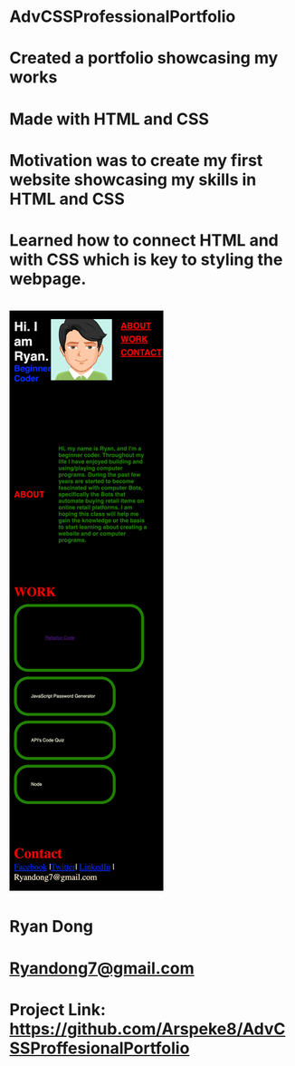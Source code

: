 # AdvCSSProfessionalPortfolio
# Created a portfolio showcasing my works 
# Made with HTML and CSS
# Motivation was to create my first website showcasing my skills in HTML and CSS
# Learned how to connect HTML and with CSS which is key to styling the webpage.
# ![Portfolio Ryan Dong.](./assets/images/_Users_ryandong_Desktop_Coding-Bootcamp_Challenges_Challenge-2-8.25.22_AdvCSSProffesionalPortfolio_index.html.png)
# Ryan Dong
# Ryandong7@gmail.com
# Project Link: https://github.com/Arspeke8/AdvCSSProffesionalPortfolio